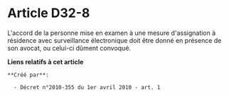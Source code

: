 # Article D32-8

L'accord de la personne mise en examen à une mesure d'assignation à résidence avec surveillance électronique doit être donné
en présence de son avocat, ou celui-ci dûment convoqué.

**Liens relatifs à cet article**

	**Créé par**:

	  - Décret n°2010-355 du 1er avril 2010 - art. 1
